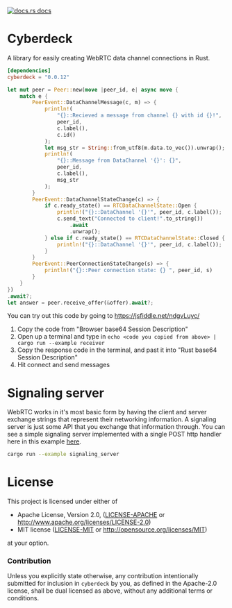 <a href="https://docs.rs/cyberdeck"><img src="https://img.shields.io/badge/docs-latest-blue.svg?style=flat-square" alt="docs.rs docs" /></a>

# Cyberdeck
A library for easily creating WebRTC data channel connections in Rust.

```toml
[dependencies]
cyberdeck = "0.0.12"
```

```rust
let mut peer = Peer::new(move |peer_id, e| async move {
    match e {
        PeerEvent::DataChannelMessage(c, m) => {
            println!(
                "{}::Recieved a message from channel {} with id {}!",
                peer_id,
                c.label(),
                c.id()
            );
            let msg_str = String::from_utf8(m.data.to_vec()).unwrap();
            println!(
                "{}::Message from DataChannel '{}': {}",
                peer_id,
                c.label(),
                msg_str
            );
        }
        PeerEvent::DataChannelStateChange(c) => {
            if c.ready_state() == RTCDataChannelState::Open {
                println!("{}::DataChannel '{}'", peer_id, c.label());
                c.send_text("Connected to client!".to_string())
                    .await
                    .unwrap();
            } else if c.ready_state() == RTCDataChannelState::Closed {
                println!("{}::DataChannel '{}'", peer_id, c.label());
            }
        }
        PeerEvent::PeerConnectionStateChange(s) => {
            println!("{}::Peer connection state: {} ", peer_id, s)
        }
    }
})
.await?;
let answer = peer.receive_offer(&offer).await?;
```

You can try out this code by going to https://jsfiddle.net/ndgvLuyc/

1. Copy the code from "Browser base64 Session Description"
2. Open up a terminal and type in `echo <code you copied from above> | cargo run --example receiver`
3. Copy the response code in the terminal, and past it into "Rust base64 Session Description"
4. Hit connect and send messages

# Signaling server

WebRTC works in it's most basic form by having the client and server exchange strings that represent their networking information.  A signaling server is just some API that you exchange that information through. You can see a simple signaling server implemented with a single POST http handler here in this example [here](https://github.com/richardanaya/cyberdeck/blob/master/examples/signaling_server.rs).

```bash
cargo run --example signaling_server
```

# License

This project is licensed under either of

 * Apache License, Version 2.0, ([LICENSE-APACHE](LICENSE-APACHE) or
   http://www.apache.org/licenses/LICENSE-2.0)
 * MIT license ([LICENSE-MIT](LICENSE-MIT) or
   http://opensource.org/licenses/MIT)

at your option.

### Contribution

Unless you explicitly state otherwise, any contribution intentionally submitted
for inclusion in `cyberdeck` by you, as defined in the Apache-2.0 license, shall be
dual licensed as above, without any additional terms or conditions.
